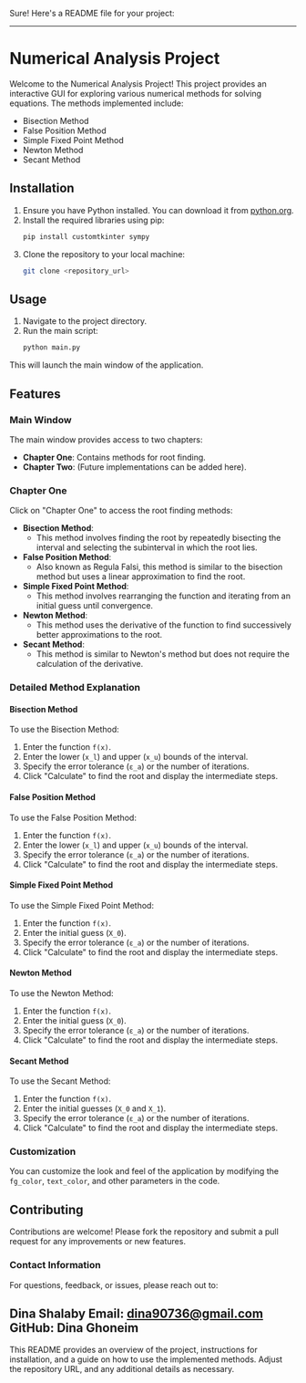 Sure! Here's a README file for your project:

---

# Numerical Analysis Project

Welcome to the Numerical Analysis Project! This project provides an interactive GUI for exploring various numerical methods for solving equations. The methods implemented include:

- Bisection Method
- False Position Method
- Simple Fixed Point Method
- Newton Method
- Secant Method

## Installation

1. Ensure you have Python installed. You can download it from [python.org](https://www.python.org/).
2. Install the required libraries using pip:
    ```sh
    pip install customtkinter sympy
    ```
3. Clone the repository to your local machine:
    ```sh
    git clone <repository_url>
    ```

## Usage

1. Navigate to the project directory.
2. Run the main script:
    ```sh
    python main.py
    ```

This will launch the main window of the application.

## Features

### Main Window

The main window provides access to two chapters:

- **Chapter One**: Contains methods for root finding.
- **Chapter Two**: (Future implementations can be added here).

### Chapter One

Click on "Chapter One" to access the root finding methods:

- **Bisection Method**: 
  - This method involves finding the root by repeatedly bisecting the interval and selecting the subinterval in which the root lies.
- **False Position Method**: 
  - Also known as Regula Falsi, this method is similar to the bisection method but uses a linear approximation to find the root.
- **Simple Fixed Point Method**: 
  - This method involves rearranging the function and iterating from an initial guess until convergence.
- **Newton Method**: 
  - This method uses the derivative of the function to find successively better approximations to the root.
- **Secant Method**: 
  - This method is similar to Newton's method but does not require the calculation of the derivative.

### Detailed Method Explanation

#### Bisection Method

To use the Bisection Method:
1. Enter the function `f(x)`.
2. Enter the lower (`x_l`) and upper (`x_u`) bounds of the interval.
3. Specify the error tolerance (`ε_a`) or the number of iterations.
4. Click "Calculate" to find the root and display the intermediate steps.

#### False Position Method

To use the False Position Method:
1. Enter the function `f(x)`.
2. Enter the lower (`x_l`) and upper (`x_u`) bounds of the interval.
3. Specify the error tolerance (`ε_a`) or the number of iterations.
4. Click "Calculate" to find the root and display the intermediate steps.

#### Simple Fixed Point Method

To use the Simple Fixed Point Method:
1. Enter the function `f(x)`.
2. Enter the initial guess (`X_0`).
3. Specify the error tolerance (`ε_a`) or the number of iterations.
4. Click "Calculate" to find the root and display the intermediate steps.

#### Newton Method

To use the Newton Method:
1. Enter the function `f(x)`.
2. Enter the initial guess (`X_0`).
3. Specify the error tolerance (`ε_a`) or the number of iterations.
4. Click "Calculate" to find the root and display the intermediate steps.

#### Secant Method

To use the Secant Method:
1. Enter the function `f(x)`.
2. Enter the initial guesses (`X_0` and `X_1`).
3. Specify the error tolerance (`ε_a`) or the number of iterations.
4. Click "Calculate" to find the root and display the intermediate steps.

### Customization

You can customize the look and feel of the application by modifying the `fg_color`, `text_color`, and other parameters in the code.

## Contributing

Contributions are welcome! Please fork the repository and submit a pull request for any improvements or new features.

### Contact Information
For questions, feedback, or issues, please reach out to:

Dina Shalaby
Email: dina90736@gmail.com
GitHub: Dina Ghoneim
---

This README provides an overview of the project, instructions for installation, and a guide on how to use the implemented methods. Adjust the repository URL, and any additional details as necessary.

